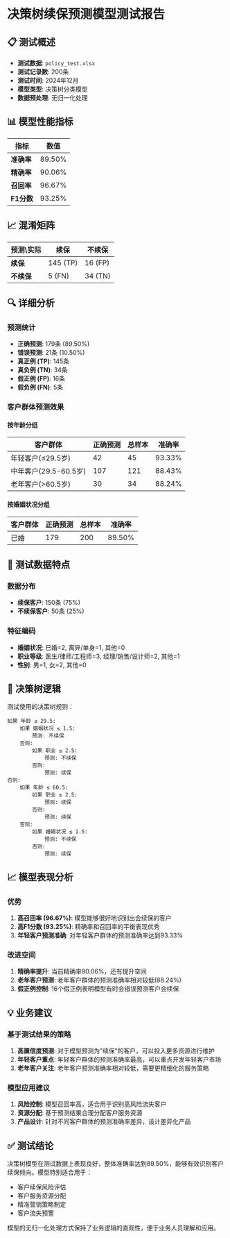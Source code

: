 # 决策树续保预测模型测试报告

## 📋 测试概述

- **测试数据**: `policy_test.xlsx`
- **测试记录数**: 200条
- **测试时间**: 2024年12月
- **模型类型**: 决策树分类模型
- **数据预处理**: 无归一化处理

## 📊 模型性能指标

| 指标             | 数值   |
| ---------------- | ------ |
| **准确率** | 89.50% |
| **精确率** | 90.06% |
| **召回率** | 96.67% |
| **F1分数** | 93.25% |

## 📈 混淆矩阵

| 预测\实际        | 续保     | 不续保  |
| ---------------- | -------- | ------- |
| **续保**   | 145 (TP) | 16 (FP) |
| **不续保** | 5 (FN)   | 34 (TN) |

## 🔍 详细分析

### 预测统计

- **正确预测**: 179条 (89.50%)
- **错误预测**: 21条 (10.50%)
- **真正例 (TP)**: 145条
- **真负例 (TN)**: 34条
- **假正例 (FP)**: 16条
- **假负例 (FN)**: 5条

### 客户群体预测效果

#### 按年龄分组

| 客户群体              | 正确预测 | 总样本 | 准确率 |
| --------------------- | -------- | ------ | ------ |
| 年轻客户(≤29.5岁)    | 42       | 45     | 93.33% |
| 中年客户(29.5-60.5岁) | 107      | 121    | 88.43% |
| 老年客户(>60.5岁)     | 30       | 34     | 88.24% |

#### 按婚姻状况分组

| 客户群体 | 正确预测 | 总样本 | 准确率 |
| -------- | -------- | ------ | ------ |
| 已婚     | 179      | 200    | 89.50% |

## 🎯 测试数据特点

### 数据分布

- **续保客户**: 150条 (75%)
- **不续保客户**: 50条 (25%)

### 特征编码

- **婚姻状况**: 已婚=2, 离异/单身=1, 其他=0
- **职业等级**: 医生/律师/工程师=3, 经理/销售/设计师=2, 其他=1
- **性别**: 男=1, 女=2, 其他=0

## 🌳 决策树逻辑

测试使用的决策树规则：

```
如果 年龄 ≤ 29.5:
    如果 婚姻状况 ≤ 1.5:
        预测: 不续保
    否则:
        如果 职业 ≤ 2.5:
            预测: 不续保
        否则:
            预测: 续保
否则:
    如果 年龄 ≤ 60.5:
        如果 职业 ≤ 2.5:
            预测: 续保
        否则:
            预测: 续保
    否则:
        如果 婚姻状况 ≤ 1.5:
            预测: 不续保
        否则:
            预测: 续保
```

## 📈 模型表现分析

### 优势

1. **高召回率 (96.67%)**: 模型能够很好地识别出会续保的客户
2. **高F1分数 (93.25%)**: 精确率和召回率的平衡表现优秀
3. **年轻客户预测准确**: 对年轻客户群体的预测准确率达到93.33%

### 改进空间

1. **精确率提升**: 当前精确率90.06%，还有提升空间
2. **老年客户预测**: 老年客户群体的预测准确率相对较低(88.24%)
3. **假正例控制**: 16个假正例表明模型有时会错误预测客户会续保

## 💡 业务建议

### 基于测试结果的策略

1. **高置信度预测**: 对于模型预测为"续保"的客户，可以投入更多资源进行维护
2. **年轻客户重点**: 年轻客户群体的预测准确率最高，可以重点开发年轻客户市场
3. **老年客户关注**: 老年客户预测准确率相对较低，需要更精细化的服务策略

### 模型应用建议

1. **风险控制**: 模型召回率高，适合用于识别高风险流失客户
2. **资源分配**: 基于预测结果合理分配客户服务资源
3. **产品设计**: 针对不同客户群体的预测准确率差异，设计差异化产品

## ✅ 测试结论

决策树模型在测试数据上表现良好，整体准确率达到89.50%，能够有效识别客户续保倾向。模型特别适合用于：

- 客户续保风险评估
- 客户服务资源分配
- 精准营销策略制定
- 客户流失预警

模型的无归一化处理方式保持了业务逻辑的直观性，便于业务人员理解和应用。
